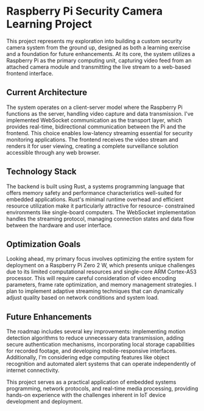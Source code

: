 # Raspberry Pi Security Camera Learning Project

This project represents my exploration into building a custom security camera system from the ground up, designed as both a learning exercise and a foundation for future enhancements. At its core, the system utilizes a Raspberry Pi as the primary computing unit, capturing video feed from an attached camera module and transmitting the live stream to a web-based frontend interface.

## Current Architecture

The system operates on a client-server model where the Raspberry Pi functions as the server, handling video capture and data transmission. I've implemented WebSocket communication as the transport layer, which provides real-time, bidirectional communication between the Pi and the frontend. This choice enables low-latency streaming essential for security monitoring applications. The frontend receives the video stream and renders it for user viewing, creating a complete surveillance solution accessible through any web browser.

## Technology Stack

The backend is built using Rust, a systems programming language that offers memory safety and performance characteristics well-suited for embedded applications. Rust's minimal runtime overhead and efficient resource utilization make it particularly attractive for resource-
constrained environments like single-board computers. The WebSocket implementation handles the streaming protocol, managing connection states and data flow between the hardware and user interface.

## Optimization Goals

Looking ahead, my primary focus involves optimizing the entire system for deployment on a Raspberry Pi Zero 2 W, which presents unique challenges due to its limited computational resources and single-core ARM Cortex-A53 processor. This will require careful consideration of video encoding parameters, frame rate optimization, and memory management strategies. I plan to implement adaptive streaming techniques that can dynamically adjust quality based on network conditions and system load.

## Future Enhancements

The roadmap includes several key improvements: implementing motion detection algorithms to reduce unnecessary data transmission, adding secure authentication mechanisms, incorporating local storage capabilities for recorded footage, and developing mobile-responsive interfaces. Additionally, I'm considering edge computing features like object recognition and automated alert systems that can operate independently of internet connectivity.

This project serves as a practical application of embedded systems programming, network protocols, and real-time media processing, providing hands-on experience with the challenges inherent in IoT device development and deployment.
